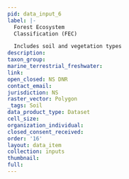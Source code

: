 ```yaml
---
pid: data_input_6
label: |-
  Forest Ecosystem
  Classification (FEC)

  Includes soil and vegetation types
description: 
taxon_group: 
marine_terrestrial_freshwater: 
link: 
open_closed: NS DNR
contact_email: 
jurisdiction: NS
raster_vector: Polygon
_tags: Soil
data_product_type: Dataset
cell_size: 
organization_individual: 
closed_consent_received: 
order: '16'
layout: data_item
collection: inputs
thumbnail: 
full: 
---
```

